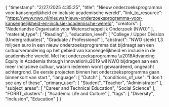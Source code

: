 {
    "timestamp": "2/27/2025 4:35:25",
    "title": "Nieuw onderzoeksprogramma voor kansengelijkheid en inclusie academische wereld",
    "link_to_resource": "https://www.nwo.nl/nieuws/nieuw-onderzoeksprogramma-voor-kansengelijkheid-en-inclusie-academische-wereld",
    "creators": [
        "Nederlandse Organisatie voor Wetenschappelijk Onderzoek (NWO)"
    ],
    "material_type": [
        "Reading"
    ],
    "education_level": [
        "College / Upper Division (Undergraduates)",
        "Graduate / Professional"
    ],
    "abstract": "NWO steekt 1,3 miljoen euro in een nieuw onderzoeksprogramma dat bijdraagt aan een cultuurverandering op het gebied van kansengelijkheid en inclusie in de academische wereld. Met het onderzoeksprogramma \u2018Advancing Equity in Academia through Innovation\u2019 wil NWO bijdragen aan een meer inclusieve cultuur, waarin iedereen wordt gewaardeerd, ongeacht achtergrond. De eerste projecten binnen het onderzoeksprogramma gaan binnenkort van start.",
    "language": [
        "Dutch"
    ],
    "conditions_of_use": "I don't see any of these",
    "primary_user": [
        "Student",
        "Teacher",
        "Administrator"
    ],
    "subject_areas": [
        "Career and Technical Education",
        "Social Science"
    ],
    "FORRT_clusters": [
        "Academic Life and Culture"
    ],
    "tags": [
        "Diversity",
        "Inclusion",
        "Education"
    ]
}